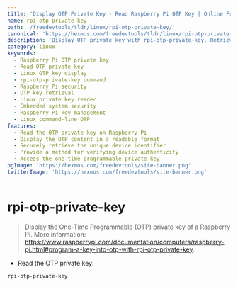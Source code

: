 ```yaml
---
title: 'Display OTP Private Key - Read Raspberry Pi OTP Key | Online Free DevTools by Hexmos'
name: rpi-otp-private-key
path: '/freedevtools/tldr/linux/rpi-otp-private-key/'
canonical: 'https://hexmos.com/freedevtools/tldr/linux/rpi-otp-private-key/'
description: 'Display OTP private key with rpi-otp-private-key. Retrieve Raspberry Pi OTP private keys and enhance device security. Free online tool, no registration required.'
category: linux
keywords:
  - Raspberry Pi OTP private key
  - Read OTP private key
  - Linux OTP key display
  - rpi-otp-private-key command
  - Raspberry Pi security
  - OTP key retrieval
  - Linux private key reader
  - Embedded system security
  - Raspberry Pi key management
  - Linux command-line OTP
features:
  - Read the OTP private key on Raspberry Pi
  - Display the OTP content in a readable format
  - Securely retrieve the unique device identifier
  - Provide a method for verifying device authenticity
  - Access the one-time programmable private key
ogImage: 'https://hexmos.com/freedevtools/site-banner.png'
twitterImage: 'https://hexmos.com/freedevtools/site-banner.png'
---
```


# rpi-otp-private-key

> Display the One-Time Programmable (OTP) private key of a Raspberry Pi.
> More information: <https://www.raspberrypi.com/documentation/computers/raspberry-pi.html#program-a-key-into-otp-with-rpi-otp-private-key>.

- Read the OTP private key:

`rpi-otp-private-key`
